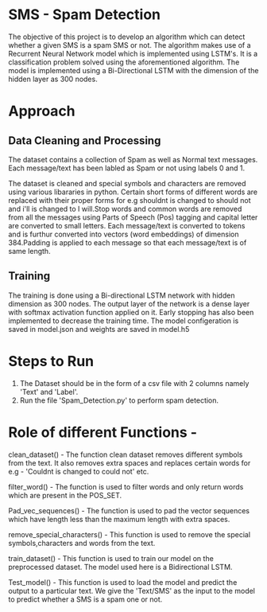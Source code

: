# SMS - Spam Detection

The objective of this project is to develop an algorithm which can detect whether a given SMS is a spam SMS or not. The algorithm makes use of a Recurrent Neural Network model which is implemented using LSTM's. It is a classification problem solved using the aforementioned algorithm. The model is implemented using a Bi-Directional LSTM with the dimension of the hidden layer as 300 nodes.


# Approach


## Data Cleaning and Processing

The dataset contains a collection of Spam as well as Normal text messages. Each message/text has been labled as Spam or not using labels 0 and 1. 

The dataset is cleaned and special symbols and characters are removed using various libararies in python. Certain short forms of different words are replaced with their proper forms  for e.g shouldnt is changed to should not and i'll is changed to I will.Stop words and common words are removed from all the messages using Parts of Speech (Pos) tagging and capital letter are converted to small letters. Each message/text is converted to tokens and is furthur converted into vectors (word embeddings) of dimension 384.Padding is applied to each message so that each message/text is of same length. 


## Training 

The training is done using a Bi-directional LSTM network with hidden dimension as 300 nodes. The output layer of the network is a dense layer with softmax activation function applied on it. Early stopping has also been implemented to decrease the training time. The model configeration is saved in model.json and weights are saved in model.h5

# Steps to Run

1. The Dataset should be in the form of a csv file with 2 columns namely 'Text' and 'Label'. 
2. Run the file 'Spam_Detection.py' to perform spam detection. 

# Role of different Functions - 

clean_dataset() - The function clean dataset removes different symbols from the text. It also removes extra spaces and replaces certain words for e.g - 'Couldnt is changed to could not' etc. 

filter_word() - The function is used to filter words and only return words which are present in the POS_SET.

Pad_vec_sequences() - The function is used to pad the vector sequences which have length less than the maximum length with extra spaces. 

remove_special_characters() - This function is used to remove the special symbols,characters and words from the text. 

train_dataset() - This function is used to train our model on the preprocessed dataset. The model used here is a Bidirectional LSTM.

Test_model() - This function is used to load the model and predict the output to a particular text. We give the 'Text/SMS' as the input to the model to predict whether a SMS is a spam one or not.


